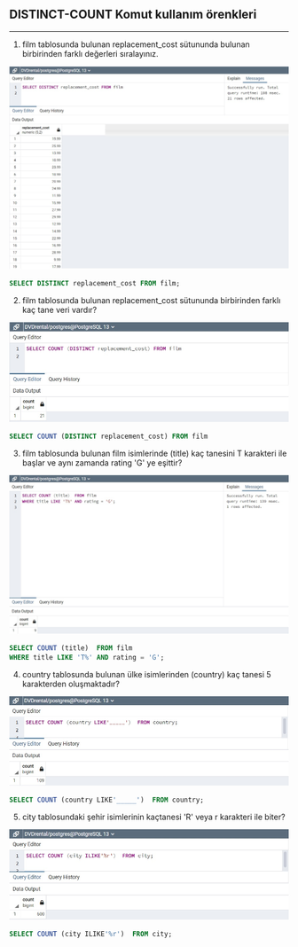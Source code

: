 ## DISTINCT-COUNT Komut kullanım örenkleri
---

1. film tablosunda bulunan replacement_cost sütununda bulunan birbirinden farklı değerleri sıralayınız.

![sorgu1](img/dıstınct1.jpg)

```SQL
SELECT DISTINCT replacement_cost FROM film;
```

2. film tablosunda bulunan replacement_cost sütununda birbirinden farklı kaç tane veri vardır?

![sorgu2](img/dıstınct2.jpg)

```SQL
SELECT COUNT (DISTINCT replacement_cost) FROM film 

```

3. film tablosunda bulunan film isimlerinde (title) kaç tanesini T karakteri ile başlar ve aynı zamanda rating 'G' ye eşittir?

![sorgu3](img/dıstınct3.jpg)

```SQL
SELECT COUNT (title)  FROM film 
WHERE title LIKE 'T%' AND rating = 'G';
```

4. country tablosunda bulunan ülke isimlerinden (country) kaç tanesi 5 karakterden oluşmaktadır?


![sorgu4](img/dıstınct4.jpg)

```SQL
SELECT COUNT (country LIKE'_____')  FROM country;
```

5. city tablosundaki şehir isimlerinin kaçtanesi 'R' veya r karakteri ile biter?


![sorgu5](img/dıstınct5.jpg)

```SQL
SELECT COUNT (city ILIKE'%r')  FROM city;
```